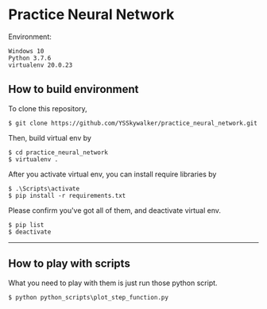 # Practice Neural Network
Environment:
```
Windows 10
Python 3.7.6
virtualenv 20.0.23
```

## How to build environment
To clone this repository,
```
$ git clone https://github.com/YSSkywalker/practice_neural_network.git
```
Then, build virtual env by 
```
$ cd practice_neural_network
$ virtualenv .
```

After you activate virtual env, you can install require libraries by
```
$ .\Scripts\activate
$ pip install -r requirements.txt
```
Please confirm you've got all of them, and deactivate virtual env.
```
$ pip list
$ deactivate
```
***
## How to play with scripts
What you need to play with them is just run those python script.
```
$ python python_scripts\plot_step_function.py
```
